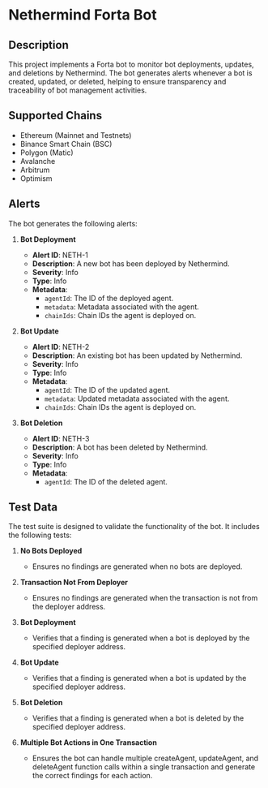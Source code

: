 # Nethermind Forta Bot

## Description

This project implements a Forta bot to monitor bot deployments, updates, and deletions by Nethermind. The bot generates alerts whenever a bot is created, updated, or deleted, helping to ensure transparency and traceability of bot management activities.

## Supported Chains

- Ethereum (Mainnet and Testnets)
- Binance Smart Chain (BSC)
- Polygon (Matic)
- Avalanche
- Arbitrum
- Optimism


## Alerts

The bot generates the following alerts:

1. **Bot Deployment**
   - **Alert ID**: NETH-1
   - **Description**: A new bot has been deployed by Nethermind.
   - **Severity**: Info
   - **Type**: Info
   - **Metadata**:
     - `agentId`: The ID of the deployed agent.
     - `metadata`: Metadata associated with the agent.
     - `chainIds`: Chain IDs the agent is deployed on.

2. **Bot Update**
   - **Alert ID**: NETH-2
   - **Description**: An existing bot has been updated by Nethermind.
   - **Severity**: Info
   - **Type**: Info
   - **Metadata**:
     - `agentId`: The ID of the updated agent.
     - `metadata`: Updated metadata associated with the agent.
     - `chainIds`: Chain IDs the agent is deployed on.

3. **Bot Deletion**
   - **Alert ID**: NETH-3
   - **Description**: A bot has been deleted by Nethermind.
   - **Severity**: Info
   - **Type**: Info
   - **Metadata**:
     - `agentId`: The ID of the deleted agent.

## Test Data

The test suite is designed to validate the functionality of the bot. It includes the following tests:

1. **No Bots Deployed**
   - Ensures no findings are generated when no bots are deployed.

2. **Transaction Not From Deployer**
   - Ensures no findings are generated when the transaction is not from the deployer address.

3. **Bot Deployment**
   - Verifies that a finding is generated when a bot is deployed by the specified deployer address.

4. **Bot Update**
   - Verifies that a finding is generated when a bot is updated by the specified deployer address.

5. **Bot Deletion**
   - Verifies that a finding is generated when a bot is deleted by the specified deployer address.

6. **Multiple Bot Actions in One Transaction**
   - Ensures the bot can handle multiple createAgent, updateAgent, and deleteAgent function calls within a single transaction and generate the correct findings for each action.
